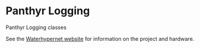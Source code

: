 # Panthyr Logging

Panthyr Logging classes

See the [Waterhypernet website](https://waterhypernet.org/equipment/) for information on the project and hardware.
